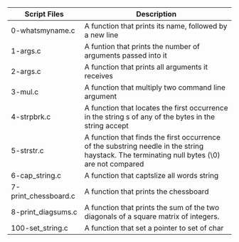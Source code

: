 
| Script Files | Description |
| ----------- | ----------- |
| 0-whatsmyname.c |A function that prints its name, followed by a new line |
| 1-args.c | A funtion that prints the number of arguments passed into it |
| 2-args.c | A function that prints all arguments it receives |
| 3-mul.c | A function that multiply two command line argument |
| 4-strpbrk.c | A function that locates the first occurrence in the string s of any of the bytes in the string accept |
| 5-strstr.c | A function that finds the first occurrence of the substring needle in the string haystack. The terminating null bytes (\0) are not compared |
| 6-cap_string.c | A function that captslize all words string |
| 7-print_chessboard.c | A function that prints the chessboard |
|8-print_diagsums.c | A function that prints the sum of the two diagonals of a square matrix of integers. |
|100-set_string.c | A function that set a pointer to set of char |
